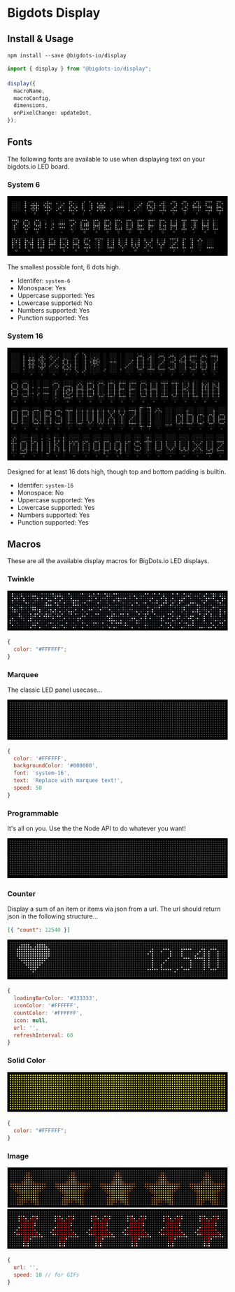 # Bigdots Display

## Install & Usage

```
npm install --save @bigdots-io/display
```

```ts
import { display } from "@bigdots-io/display";

display({
  macroName,
  macroConfig,
  dimensions,
  onPixelChange: updateDot,
});
```

## Fonts

The following fonts are available to use when displaying text on your bigdots.io LED board.

### System 6

![System 6](images/system-6.png)

The smallest possible font, 6 dots high.

- Identifer: `system-6`
- Monospace: Yes
- Uppercase supported: Yes
- Lowercase supported: No
- Numbers supported: Yes
- Punction supported: Yes

### System 16

![System 16](images/system-16.png)

Designed for at least 16 dots high, though top and bottom padding is builtin.

- Identifer: `system-16`
- Monospace: No
- Uppercase supported: Yes
- Lowercase supported: Yes
- Numbers supported: Yes
- Punction supported: Yes

## Macros

These are all the available display macros for BigDots.io LED displays.

### Twinkle

![Twinkle macro](images/twinkle.gif)

```js
{
  color: "#FFFFFF";
}
```

### Marquee

The classic LED panel usecase...

![Marquee macro](images/marquee.gif)

```js
{
  color: '#FFFFFF',
  backgroundColor: '#000000',
  font: 'system-16',
  text: 'Replace with marquee text!',
  speed: 50
}
```

### Programmable

It's all on you. Use the the Node API to do whatever you want!

![Programmable macro](images/programmable.png)

### Counter

Display a sum of an item or items via json from a url. The url should return json in the following structure...

```json
[{ "count": 12540 }]
```

![Counter macro](images/counter.png)

```js
{
  loadingBarColor: '#333333',
  iconColor: '#FFFFFF',
  countColor: '#FFFFFF',
  icon: null,
  url: '',
  refreshInterval: 60
}
```

### Solid Color

![Solid color macro](images/solid-color.png)

```js
{
  color: "#FFFFFF";
}
```

### Image

![Image macro](images/image.png)
![Image macro](images/image.gif)

```js
{
  url: '',
  speed: 10 // for GIFs
}
```
